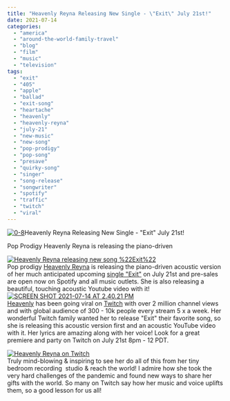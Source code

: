 ```yaml
---
title: "Heavenly Reyna Releasing New Single - \"Exit\" July 21st!"
date: 2021-07-14
categories: 
  - "america"
  - "around-the-world-family-travel"
  - "blog"
  - "film"
  - "music"
  - "television"
tags: 
  - "exit"
  - "405"
  - "apple"
  - "ballad"
  - "exit-song"
  - "heartache"
  - "heavenly"
  - "heavenly-reyna"
  - "july-21"
  - "new-music"
  - "new-song"
  - "pop-prodigy"
  - "pop-song"
  - "presave"
  - "quirky-song"
  - "singer"
  - "song-release"
  - "songwriter"
  - "spotify"
  - "traffic"
  - "twitch"
  - "viral"
---
```


[![0-8](https://pub-ac94b3f306b24c0dba4238943c97f2e1.r2.dev/6a00e5502a95078833027880380290200d.jpg "0-8")](https://pub-ac94b3f306b24c0dba4238943c97f2e1.r2.dev/6a00e5502a95078833027880380290200d.jpg)Heavenly Reyna Releasing New Single - 
"Exit" July 21st!

Pop Prodigy Heavenly Reyna is releasing the piano-driven  

<!--more-->

[![Heavenly Reyna releasing new song %22Exit%22](https://pub-ac94b3f306b24c0dba4238943c97f2e1.r2.dev/6a00e5502a95078833027880384a2e200d.jpg "Heavenly Reyna releasing new song %22Exit%22")](https://pub-ac94b3f306b24c0dba4238943c97f2e1.r2.dev/6a00e5502a95078833027880384a2e200d.jpg)  
Pop prodigy [Heavenly Reyna](https://www.instagram.com/heavenly.reyna/) is releasing the piano-driven acoustic version of her much anticipated upcoming [single "Exit"](https://lnk.to/exitacoustic) on July 21st and pre-sales are open now on Spotify and all music outlets. She is also releasing a beautiful, touching acoustic Youtube video with it!    
[![SCREEN SHOT 2021-07-14 AT 2.40.21 PM](https://pub-ac94b3f306b24c0dba4238943c97f2e1.r2.dev/6a00e5502a950788330278803803c4200d.jpg "SCREEN SHOT 2021-07-14 AT 2.40.21 PM")](https://pub-ac94b3f306b24c0dba4238943c97f2e1.r2.dev/6a00e5502a950788330278803803c4200d.jpg)  
[Heavenly](https://www.heavenlyreyna.com "Heavenly Reyna singer songwriter actress") has been going viral on [Twitch](https://www.twitch.tv/heavenlyreyna "Heavenly Reyna on Twitch going viral") with over 2 million channel views and with global audience of 300 - 10k people every stream 5 x a week. Her wonderful Twitch family wanted her to release "Exit" their favorite song, so she is releasing this acoustic version first and an acoustic YouTube video with it. Her lyrics are amazing along with her voice! Look for a great premiere and party on Twitch on July 21st 8pm - 12 PDT.   
  
[![Heavenly Reyna on Twitch](https://pub-ac94b3f306b24c0dba4238943c97f2e1.r2.dev/6a00e5502a95078833027880381720200d.jpg "Heavenly Reyna on Twitch")](https://pub-ac94b3f306b24c0dba4238943c97f2e1.r2.dev/6a00e5502a95078833027880381720200d.jpg)  
Truly mind-blowing & inspiring to see her do all of this from her tiny bedroom recording  studio & reach the world! I admire how she took the very hard challenges of the pandemic and found new ways to share her gifts with the world. So many on Twitch say how her music and voice uplifts them, so a good lesson for us all!
